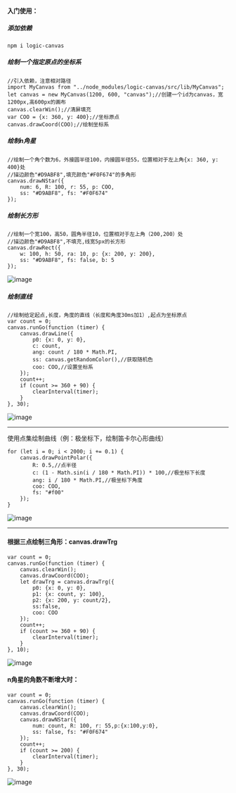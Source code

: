 #### 入门使用：
##### 添加依赖
```
npm i logic-canvas
```
##### 绘制一个指定原点的坐标系
```
//引入依赖，注意相对路径
import MyCanvas from "../node_modules/logic-canvas/src/lib/MyCanvas";
let canvas = new MyCanvas(1200, 600, "canvas");//创建一个id为canvas，宽1200px,高600px的画布
canvas.clearWin();//清屏填充
var COO = {x: 360, y: 400};//坐标原点
canvas.drawCoord(COO);//绘制坐标系
```
##### 绘制n角星

```
//绘制一个角个数为6，外接圆半径100，内接圆半径55，位置相对于左上角{x: 360, y: 400}处
//描边颜色"#D9ABF8",填充颜色"#F0F674"的多角形
canvas.drawNStar({
    num: 6, R: 100, r: 55, p: COO,
    ss: "#D9ABF8", fs: "#F0F674"
});
```
##### 绘制长方形

```
//绘制一个宽100，高50，圆角半径10，位置相对于左上角（200,200）处
//描边颜色"#D9ABF8",不填充,线宽5px的长方形
canvas.drawRect({
    w: 100, h: 50, ra: 10, p: {x: 200, y: 200},
    ss: "#D9ABF8", fs: false, b: 5
});
```
![image](http://a2.qpic.cn/psb?/V118BZ5R26fcwl/PV4OZOfiT2v4VFdMKpC*BTSer8ev1URwQkTOE5WUyHo!/b/dFkAAAAAAAAA&ek=1&kp=1&pt=0&bo=qgPrAQAAAAADF3E!&tl=1&vuin=2722448703&tm=1530147600&sce=60-2-2&rf=viewer_4)
##### 绘制直线
```
//绘制给定起点,长度，角度的直线（长度和角度30ms加1）,起点为坐标原点
var count = 0;
canvas.runGo(function (timer) {
    canvas.drawLine({
        p0: {x: 0, y: 0},
        c: count,
        ang: count / 180 * Math.PI,
        ss: canvas.getRandomColor(),//获取随机色
        coo: COO,//设置坐标系
    });
    count++;
    if (count >= 360 + 90) {
        clearInterval(timer);
    }
}, 30);
```
![image](http://m.qpic.cn/psb?/V118BZ5R26fcwl/Fm53nOYkD8SggeqnzIlII3wOd1*318XwqGvIvhOQ1JY!/b/dDIBAAAAAAAA&bo=WAJBAQAAAAACR3k!&rf=viewer_4)

---

使用点集绘制曲线（例：极坐标下，绘制笛卡尔心形曲线）
```
for (let i = 0; i < 2000; i += 0.1) {
    canvas.drawPointPolar({
        R: 0.5,//点半径
        c: (1 - Math.sin(i / 180 * Math.PI)) * 100,//极坐标下长度
        ang: i / 180 * Math.PI,//极坐标下角度
        coo: COO,
        fs: "#f00"
    });
}
```
![image](http://m.qpic.cn/psb?/V118BZ5R26fcwl/XTdCgkkilU4zpdTshazMMnmyT4M4EWOakmEDukh97FQ!/b/dC4BAAAAAAAA&bo=FAT1AQAAAAADF9Y!&rf=viewer_4)

---
#### 根据三点绘制三角形：canvas.drawTrg

```
var count = 0;
canvas.runGo(function (timer) {
    canvas.clearWin();
    canvas.drawCoord(COO);
    let drawTrg = canvas.drawTrg({
        p0: {x: 0, y: 0},
        p1: {x: count, y: 100},
        p2: {x: 200, y: count/2},
        ss:false,
        coo: COO
    });
    count++;
    if (count >= 360 + 90) {
        clearInterval(timer);
    }
}, 10);
```
![image](http://m.qpic.cn/psb?/V118BZ5R26fcwl/hn6DrydxBfnTfJ.6gBywcMzbE0ae1dY3KwV*g1lX4sM!/c/dAgBAAAAAAAA&bo=WAIrAQAAAAACB1M!&rf=viewer_4)

#### n角星的角数不断增大时：
```
var count = 0;
canvas.runGo(function (timer) {
    canvas.clearWin();
    canvas.drawCoord(COO);
    canvas.drawNStar({
        num: count, R: 100, r: 55,p:{x:100,y:0},
        ss: false, fs: "#F0F674"
    });
    count++;
    if (count >= 200) {
        clearInterval(timer);
    }
}, 30);
```
![image](http://m.qpic.cn/psb?/V118BZ5R26fcwl/lJ4ji9XbWEB0GhG4Vl.DYVVwLOptoHtPqjO2MNvoMSE!/c/dFoAAAAAAAAA&bo=WAIrAQAAAAACB1M!&rf=viewer_4)